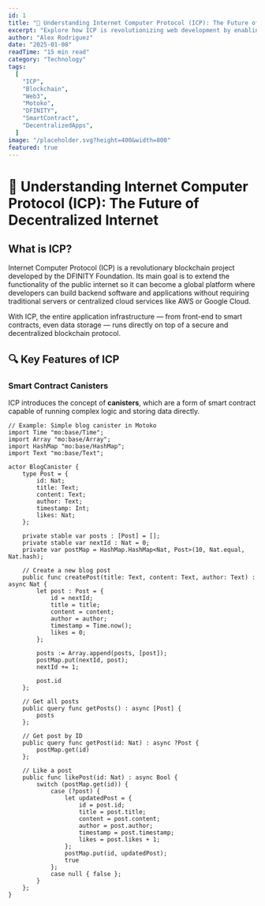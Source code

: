```yaml
---
id: 1
title: "🚀 Understanding Internet Computer Protocol (ICP): The Future of Decentralized Internet"
excerpt: "Explore how ICP is revolutionizing web development by enabling fully on-chain applications without traditional cloud infrastructure, complete with technical examples and implementation guides."
author: "Alex Rodriguez"
date: "2025-01-08"
readTime: "15 min read"
category: "Technology"
tags:
  [
    "ICP",
    "Blockchain",
    "Web3",
    "Motoko",
    "DFINITY",
    "SmartContract",
    "DecentralizedApps",
  ]
image: "/placeholder.svg?height=400&width=800"
featured: true
---
```


# 🚀 Understanding Internet Computer Protocol (ICP): The Future of Decentralized Internet

## What is ICP?

Internet Computer Protocol (ICP) is a revolutionary blockchain project developed by the DFINITY Foundation. Its main goal is to extend the functionality of the public internet so it can become a global platform where developers can build backend software and applications without requiring traditional servers or centralized cloud services like AWS or Google Cloud.

With ICP, the entire application infrastructure — from front-end to smart contracts, even data storage — runs directly on top of a secure and decentralized blockchain protocol.

## 🔍 Key Features of ICP

### Smart Contract Canisters

ICP introduces the concept of **canisters**, which are a form of smart contract capable of running complex logic and storing data directly.

```motoko
// Example: Simple blog canister in Motoko
import Time "mo:base/Time";
import Array "mo:base/Array";
import HashMap "mo:base/HashMap";
import Text "mo:base/Text";

actor BlogCanister {
    type Post = {
        id: Nat;
        title: Text;
        content: Text;
        author: Text;
        timestamp: Int;
        likes: Nat;
    };

    private stable var posts : [Post] = [];
    private stable var nextId : Nat = 0;
    private var postMap = HashMap.HashMap<Nat, Post>(10, Nat.equal, Nat.hash);

    // Create a new blog post
    public func createPost(title: Text, content: Text, author: Text) : async Nat {
        let post : Post = {
            id = nextId;
            title = title;
            content = content;
            author = author;
            timestamp = Time.now();
            likes = 0;
        };

        posts := Array.append(posts, [post]);
        postMap.put(nextId, post);
        nextId += 1;

        post.id
    };

    // Get all posts
    public query func getPosts() : async [Post] {
        posts
    };

    // Get post by ID
    public query func getPost(id: Nat) : async ?Post {
        postMap.get(id)
    };

    // Like a post
    public func likePost(id: Nat) : async Bool {
        switch (postMap.get(id)) {
            case (?post) {
                let updatedPost = {
                    id = post.id;
                    title = post.title;
                    content = post.content;
                    author = post.author;
                    timestamp = post.timestamp;
                    likes = post.likes + 1;
                };
                postMap.put(id, updatedPost);
                true
            };
            case null { false };
        }
    };
}
```
